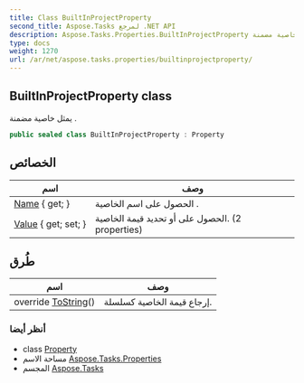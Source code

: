 ```yaml
---
title: Class BuiltInProjectProperty
second_title: Aspose.Tasks لمرجع .NET API
description: Aspose.Tasks.Properties.BuiltInProjectProperty فصل. يمثل خاصية مضمنة .
type: docs
weight: 1270
url: /ar/net/aspose.tasks.properties/builtinprojectproperty/
---
```

## BuiltInProjectProperty class

يمثل خاصية مضمنة .

```csharp
public sealed class BuiltInProjectProperty : Property
```

## الخصائص

| اسم | وصف |
| --- | --- |
| [Name](../../aspose.tasks.properties/property/name/) { get; } | الحصول على اسم الخاصية . |
| [Value](../../aspose.tasks.properties/builtinprojectproperty/value/) { get; set; } | الحصول على أو تحديد قيمة الخاصية. (2 properties) |

## طُرق

| اسم | وصف |
| --- | --- |
| override [ToString](../../aspose.tasks.properties/property/tostring/)() | إرجاع قيمة الخاصية كسلسلة. |

### أنظر أيضا

* class [Property](../property/)
* مساحة الاسم [Aspose.Tasks.Properties](../../aspose.tasks.properties/)
* المجسم [Aspose.Tasks](../../)


